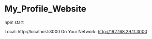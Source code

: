 # My_Profile_Website
npm start

Local:            http://localhost:3000
On Your Network:  http://192.168.29.11:3000
